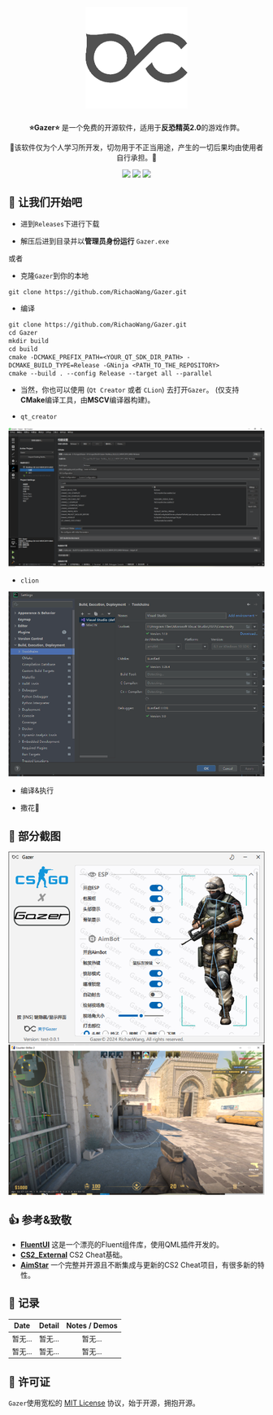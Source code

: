 <h1 align="center">
  <img src="doc/gazer_logo.png" alt="icon" style="width: 200px; height: 200px"><br>
</h1>

<p align="center">
  <b>⭐Gazer⭐</b> 是一个免费的开源软件，适用于<b>反恐精英2.0</b>的游戏作弊。
</p>

<p align="center">
  🚧该软件仅为个人学习所开发，切勿用于不正当用途，产生的一切后果均由使用者自行承担。🚧
</p>

<p align="center">
<a href="https://en.wikipedia.org/wiki/C%2B%2B"><img src="https://img.shields.io/badge/build-C++-blue?style=flat&label=Language"></a>
<a href="https://store.steampowered.com/app/730/CounterStrike_2"><img src="https://img.shields.io/badge/Game-CS2-red.svg?style=flat"></a>
<a href="LICENSE.txt"><img src="https://img.shields.io/github/license/CowNowK/AimStarCS2.svg?style=flat"></a>
</p>

## 🦾 让我们开始吧

+ 进到`Releases`下进行下载

+ 解压后进到目录并以<b>管理员身份运行</b> `Gazer.exe`

或者

+ 克隆`Gazer`到你的本地

```SHELL
git clone https://github.com/RichaoWang/Gazer.git
```

+ 编译

```
git clone https://github.com/RichaoWang/Gazer.git
cd Gazer
mkdir build
cd build
cmake -DCMAKE_PREFIX_PATH=<YOUR_QT_SDK_DIR_PATH> -DCMAKE_BUILD_TYPE=Release -GNinja <PATH_TO_THE_REPOSITORY>
cmake --build . --config Release --target all --parallel
```

+ 当然，你也可以使用 (`Qt Creator` 或者 `CLion`) 去打开`Gazer`。 (仅支持 **CMake**编译工具，由**MSCV**编译器构建)。

* `qt_creator`

<div align=center>
  <img src="doc/qt_creator_project.png">
</div>

* `clion`

<div align=center>
  <img src="doc/clion_project.png">
</div>

+ 编译&执行

+ 撒花🎉

## 📸 部分截图
<div align=center>
  <img src="doc/p1.png">
</div>

<div align=center>
  <img src="doc/p2.png">
</div>


## 👍 参考&致敬
+ [**__FluentUI__**](https://github.com/zhuzichu520/FluentUI) 这是一个漂亮的Fluent组件库，使用QML插件开发的。
+ [**__CS2_External__**](https://github.com/TKazer/CS2_External) CS2 Cheat基础。
+ [**__AimStar__**](https://github.com/CowNowK/AimStar) 一个完整并开源且不断集成与更新的CS2 Cheat项目，有很多新的特性。

## 🧾 记录
| Date  |Detail|Notes / Demos|
|:-----:|:----:|:----:|
| 暂无... |暂无...|暂无...|
| 暂无... |暂无...|暂无...|


## 🔐 许可证
`Gazer`使用宽松的 [MIT License](./LICENSE) 协议，始于开源，拥抱开源。